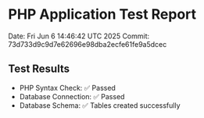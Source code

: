 # PHP Application Test Report
Date: Fri Jun  6 14:46:42 UTC 2025
Commit: 73d733d9c9d7e62696e98dba2ecfe61fe9a5dcec

## Test Results
- PHP Syntax Check: ✅ Passed
- Database Connection: ✅ Passed
- Database Schema: ✅ Tables created successfully
